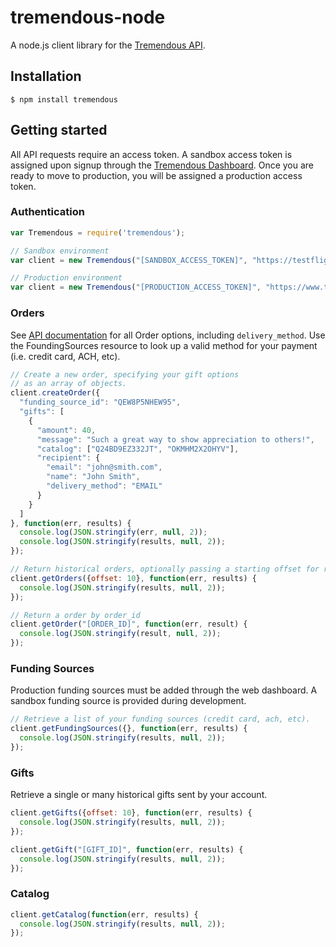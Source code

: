 tremendous-node
==============

A node.js client library for the [Tremendous API][1].

## Installation

```console
$ npm install tremendous
```

## Getting started

All API requests require an access token.  A sandbox access token is assigned upon signup through the [Tremendous Dashboard][2]. Once you are ready to move to production, you will be assigned a production access token.

### Authentication

```javascript
var Tremendous = require('tremendous');

// Sandbox environment
var client = new Tremendous("[SANDBOX_ACCESS_TOKEN]", "https://testflight.tremendous.com");

// Production environment
var client = new Tremendous("[PRODUCTION_ACCESS_TOKEN]", "https://www.tremendous.com");
```


### Orders

See [API documentation][3] for all Order options, including `delivery_method`.  Use the FoundingSources resource to look up a valid method for your payment (i.e. credit card, ACH, etc).

```javascript
// Create a new order, specifying your gift options
// as an array of objects.
client.createOrder({
  "funding_source_id": "QEW8P5NHEW95",
  "gifts": [
    {
      "amount": 40,
      "message": "Such a great way to show appreciation to others!",
      "catalog": ["Q24BD9EZ332JT", "OKMHM2X2OHYV"],
      "recipient": {
        "email": "john@smith.com",
        "name": "John Smith",
        "delivery_method": "EMAIL"
      }
    }
  ]
}, function(err, results) {
  console.log(JSON.stringify(err, null, 2));
  console.log(JSON.stringify(results, null, 2));
});

// Return historical orders, optionally passing a starting offset for results.
client.getOrders({offset: 10}, function(err, results) {
  console.log(JSON.stringify(results, null, 2));
});

// Return a order by order_id
client.getOrder("[ORDER_ID]", function(err, result) {
  console.log(JSON.stringify(result, null, 2));
});
```

### Funding Sources
Production funding sources must be added through the web dashboard. A sandbox funding source is provided during development.

```javascript
// Retrieve a list of your funding sources (credit card, ach, etc).
client.getFundingSources({}, function(err, results) {
  console.log(JSON.stringify(results, null, 2));
});
```

### Gifts
Retrieve a single or many historical gifts sent by your account.

```javascript
client.getGifts({offset: 10}, function(err, results) {
  console.log(JSON.stringify(results, null, 2));
});

client.getGift("[GIFT_ID]", function(err, results) {
  console.log(JSON.stringify(results, null, 2));
});
```

### Catalog

```javascript
client.getCatalog(function(err, results) {
  console.log(JSON.stringify(results, null, 2));
});
```

[1]: https://tremendous.com/docs
[2]: https://tremendous.com/rewards
[3]: https://tremendous.com/docs
